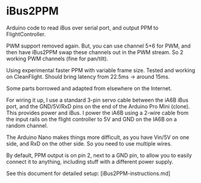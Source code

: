 # iBus2PPM
Arduino code to read iBus over serial port, and output PPM to FlightController. 

PWM support removed again. But, you can use channel 5+6 for PWM, and then have iBus2PPM
swap these channels out in the PWM stream. So 2 working PWM channels (fine for pan/tilt).

Using experimental faster PPM with variable frame size. Tested and working on CleanFlight.
Should bring latency from 22.5ms -> around 15ms.

Some parts borrowed and adapted from elsewhere on the Internet.

For wiring it up, I use a standard 3-pin servo cable between the iA6B iBus port, and the GND/5V/RxD pins on the end of the Arduino Pro Mini (clone). This provides power and iBus. I power the iA6B using a 2-wire cable from the input rails on the flight controller to 5V and GND on the IA6B on a random channel.

The Arduino Nano makes things more difficult, as you have Vin/5V on one side, and RxD on the other side. So you need to use multiple wires.

By default, PPM output is on pin 2, next to a GND pin, to allow you to easily connect it to anything, including stuff with a different power supply.

See this document for detailed setup: [iBus2PPM-instructions.md]